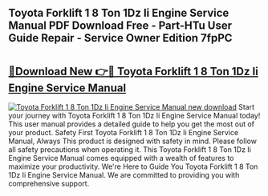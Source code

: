 ## Toyota Forklift 1 8 Ton 1Dz Ii Engine Service Manual PDF Download Free - Part-HTu User Guide Repair - Service Owner Edition 7fpPC

# <h2><a href="http://bc57672.oget.top/?id=Toyota+Forklift+1+8+Ton+1Dz+Ii+Engine+Service+Manual">🔗Download New 👉🔴 Toyota Forklift 1 8 Ton 1Dz Ii Engine Service Manual</a></h2>

[![Toyota Forklift 1 8 Ton 1Dz Ii Engine Service Manual new download](https://i.imgur.com/5g1atiW.png)](http://bc57672.oget.top/?id=Toyota+Forklift+1+8+Ton+1Dz+Ii+Engine+Service+Manual)
Start your journey with Toyota Forklift 1 8 Ton 1Dz Ii Engine Service Manual today! This user manual provides a detailed guide to help you get the most out of your product. Safety First Toyota Forklift 1 8 Ton 1Dz Ii Engine Service Manual, Always This product is designed with safety in mind. Please follow all safety precautions when operating it. This Toyota Forklift 1 8 Ton 1Dz Ii Engine Service Manual comes equipped with a wealth of features to maximize your productivity. We're Here to Guide You Toyota Forklift 1 8 Ton 1Dz Ii Engine Service Manual. We are committed to providing you with comprehensive support.
